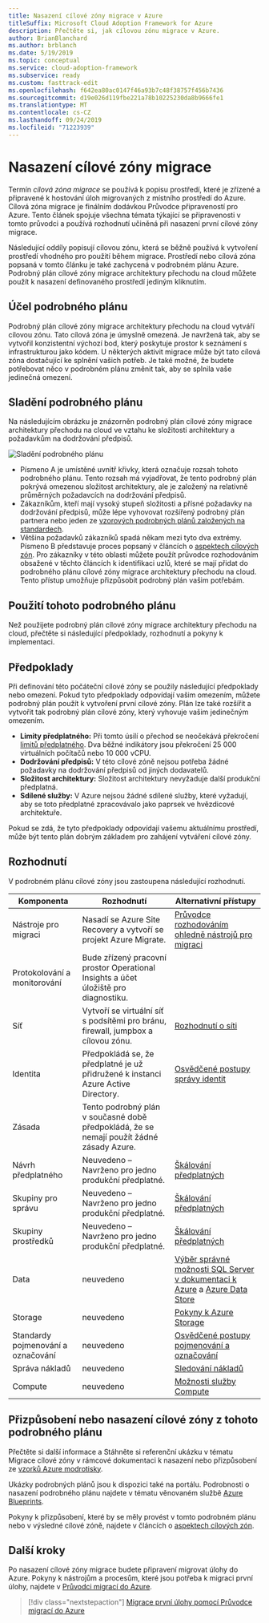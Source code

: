 ```yaml
---
title: Nasazení cílové zóny migrace v Azure
titleSuffix: Microsoft Cloud Adoption Framework for Azure
description: Přečtěte si, jak cílovou zónu migrace v Azure.
author: BrianBlanchard
ms.author: brblanch
ms.date: 5/19/2019
ms.topic: conceptual
ms.service: cloud-adoption-framework
ms.subservice: ready
ms.custom: fasttrack-edit
ms.openlocfilehash: f642ea80ac0147f46a93b7c48f38757f456b7436
ms.sourcegitcommit: d19e026d119fbe221a78b10225230da8b9666fe1
ms.translationtype: MT
ms.contentlocale: cs-CZ
ms.lasthandoff: 09/24/2019
ms.locfileid: "71223939"
---
```

# <a name="deploy-a-migration-landing-zone"></a>Nasazení cílové zóny migrace

Termín *cílová zóna migrace* se používá k popisu prostředí, které je zřízené a připravené k hostování úloh migrovaných z místního prostředí do Azure. Cílová zóna migrace je finálním dodávkou Průvodce připraveností pro Azure. Tento článek spojuje všechna témata týkající se připravenosti v tomto průvodci a používá rozhodnutí učiněná při nasazení první cílové zóny migrace.

Následující oddíly popisují cílovou zónu, která se běžně používá k vytvoření prostředí vhodného pro použití během migrace. Prostředí nebo cílová zóna popsaná v tomto článku je také zachycená v podrobném plánu Azure. Podrobný plán cílové zóny migrace architektury přechodu na cloud můžete použít k nasazení definovaného prostředí jediným kliknutím.

## <a name="purpose-of-the-blueprint"></a>Účel podrobného plánu

Podrobný plán cílové zóny migrace architektury přechodu na cloud vytváří cílovou zónu. Tato cílová zóna je úmyslně omezená. Je navržená tak, aby se vytvořil konzistentní výchozí bod, který poskytuje prostor k seznámení s infrastrukturou jako kódem. U některých aktivit migrace může být tato cílová zóna dostačující ke splnění vašich potřeb. Je také možné, že budete potřebovat něco v podrobném plánu změnit tak, aby se splnila vaše jedinečná omezení.

## <a name="blueprint-alignment"></a>Sladění podrobného plánu

Na následujícím obrázku je znázorněn podrobný plán cílové zóny migrace architektury přechodu na cloud ve vztahu ke složitosti architektury a požadavkům na dodržování předpisů.

![Sladění podrobného plánu](../../_images/ready/blueprint-overview.png)

- Písmeno A je umístěné uvnitř křivky, která označuje rozsah tohoto podrobného plánu. Tento rozsah má vyjadřovat, že tento podrobný plán pokrývá omezenou složitost architektury, ale je založený na relativně průměrných požadavcích na dodržování předpisů.
- Zákazníkům, kteří mají vysoký stupeň složitosti a přísné požadavky na dodržování předpisů, může lépe vyhovovat rozšířený podrobný plán partnera nebo jeden ze [vzorových podrobných plánů založených na standardech](https://docs.microsoft.com/azure/governance/blueprints/samples).
- Většina požadavků zákazníků spadá někam mezi tyto dva extrémy. Písmeno B představuje proces popsaný v článcích o [aspektech cílových zón](../considerations/index.md). Pro zákazníky v této oblasti můžete použít průvodce rozhodováním obsažené v těchto článcích k identifikaci uzlů, které se mají přidat do podrobného plánu cílové zóny migrace architektury přechodu na cloud. Tento přístup umožňuje přizpůsobit podrobný plán vašim potřebám.

## <a name="use-this-blueprint"></a>Použití tohoto podrobného plánu

Než použijete podrobný plán cílové zóny migrace architektury přechodu na cloud, přečtěte si následující předpoklady, rozhodnutí a pokyny k implementaci.

## <a name="assumptions"></a>Předpoklady

Při definování této počáteční cílové zóny se použily následující předpoklady nebo omezení. Pokud tyto předpoklady odpovídají vašim omezením, můžete podrobný plán použít k vytvoření první cílové zóny. Plán lze také rozšířit a vytvořit tak podrobný plán cílové zóny, který vyhovuje vašim jedinečným omezením.

- **Limity předplatného:** Při tomto úsilí o přechod se neočekává překročení [limitů předplatného](https://docs.microsoft.com/azure/azure-subscription-service-limits). Dva běžné indikátory jsou překročení 25 000 virtuálních počítačů nebo 10 000 vCPU.
- **Dodržování předpisů:** V této cílové zóně nejsou potřeba žádné požadavky na dodržování předpisů od jiných dodavatelů.
- **Složitost architektury:** Složitost architektury nevyžaduje další produkční předplatná.
- **Sdílené služby:** V Azure nejsou žádné sdílené služby, které vyžadují, aby se toto předplatné zpracovávalo jako paprsek ve hvězdicové architektuře.

Pokud se zdá, že tyto předpoklady odpovídají vašemu aktuálnímu prostředí, může být tento plán dobrým základem pro zahájení vytváření cílové zóny.

## <a name="decisions"></a>Rozhodnutí

V podrobném plánu cílové zóny jsou zastoupena následující rozhodnutí.

| Komponenta | Rozhodnutí | Alternativní přístupy |
|---------|---------|---------|
|Nástroje pro migraci|Nasadí se Azure Site Recovery a vytvoří se projekt Azure Migrate.|[Průvodce rozhodováním ohledně nástrojů pro migraci](../../decision-guides/migrate-decision-guide/index.md)|
|Protokolování a monitorování|Bude zřízený pracovní prostor Operational Insights a účet úložiště pro diagnostiku.|         |
|Síť|Vytvoří se virtuální síť s podsítěmi pro bránu, firewall, jumpbox a cílovou zónu.|[Rozhodnutí o síti](../considerations/network-decisions.md)|
|Identita|Předpokládá se, že předplatné je už přidružené k instanci Azure Active Directory.|[Osvědčené postupy správy identit](https://docs.microsoft.com/azure/security/azure-security-identity-management-best-practices?toc=https://docs.microsoft.com/azure/cloud-adoption-framework/toc.json&bc=https://docs.microsoft.com/azure/cloud-adoption-framework/bread/toc.json)         |
|Zásada|Tento podrobný plán v současné době předpokládá, že se nemají použít žádné zásady Azure.|         |
|Návrh předplatného|Neuvedeno – Navrženo pro jedno produkční předplatné.|[Škálování předplatných](../considerations/scaling-subscriptions.md)|
|Skupiny pro správu|Neuvedeno – Navrženo pro jedno produkční předplatné.|[Škálování předplatných](../considerations/scaling-subscriptions.md)         |
|Skupiny prostředků|Neuvedeno – Navrženo pro jedno produkční předplatné.|[Škálování předplatných](../considerations/scaling-subscriptions.md)         |
|Data|neuvedeno|[Výběr správné možnosti SQL Server v dokumentaci k Azure](https://docs.microsoft.com/azure/sql-database/sql-database-paas-vs-sql-server-iaas?toc=https://docs.microsoft.com/azure/architecture/toc.json&bc=https://docs.microsoft.com/azure/architecture/bread/toc.json) a [Azure Data Store](https://docs.microsoft.com/azure/architecture/guide/technology-choices/data-store-overview) |
|Storage|neuvedeno|[Pokyny k Azure Storage](../considerations/storage-guidance.md)         |
|Standardy pojmenování a označování|neuvedeno|[Osvědčené postupy pojmenování a označování](../considerations/naming-and-tagging.md)         |
|Správa nákladů|neuvedeno|[Sledování nákladů](../azure-best-practices/track-costs.md)|
|Compute|neuvedeno|[Možnosti služby Compute](../considerations/compute-decisions.md)|

## <a name="customize-or-deploy-a-landing-zone-from-this-blueprint"></a>Přizpůsobení nebo nasazení cílové zóny z tohoto podrobného plánu

Přečtěte si další informace a Stáhněte si referenční ukázku v tématu Migrace cílové zóny v rámcové dokumentaci k nasazení nebo přizpůsobení ze [vzorků Azure modrotisky](https://docs.microsoft.com/azure/governance/blueprints/samples).

Ukázky podrobných plánů jsou k dispozici také na portálu. Podrobnosti o nasazení podrobného plánu najdete v tématu věnovaném službě [Azure Blueprints](./govern-org-compliance.md?tabs=azureblueprints#create-a-blueprint).

Pokyny k přizpůsobení, které by se měly provést v tomto podrobném plánu nebo v výsledné cílové zóně, najdete v článcích o [aspektech cílových zón](../considerations/index.md).

## <a name="next-steps"></a>Další kroky

Po nasazení cílové zóny migrace budete připravení migrovat úlohy do Azure.
Pokyny k nástrojům a procesům, které jsou potřeba k migraci první úlohy, najdete v [Průvodci migrací do Azure](../../migrate/azure-migration-guide/index.md).

> [!div class="nextstepaction"]
> [Migrace první úlohy pomocí Průvodce migrací do Azure](../../migrate/azure-migration-guide/index.md)
